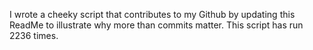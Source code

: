 I wrote a cheeky script that contributes to my Github by updating this ReadMe to illustrate why more than commits matter. This script has run 2236 times.